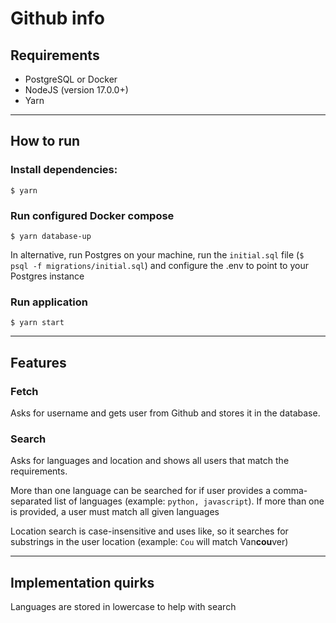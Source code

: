# Github info

## Requirements

- PostgreSQL or Docker
- NodeJS (version 17.0.0+)
- Yarn

---
## How to run

### Install dependencies:

`$ yarn`


### Run configured Docker compose

`$ yarn database-up`

In alternative, run Postgres on your machine, run the `initial.sql` file (`$ psql -f migrations/initial.sql`) and configure the .env to point to your Postgres instance


### Run application

`$ yarn start`


---
## Features

### Fetch

Asks for username and gets user from Github and stores it in the database.


### Search 

Asks for languages and location and shows all users that match the requirements.

More than one language can be searched for if user provides a comma-separated list of languages (example: `python, javascript`). If more than one is provided, a user must match all given languages

Location search is case-insensitive and uses like, so it searches for substrings in the user location (example: `Cou` will match Van**cou**ver)

---
## Implementation quirks
Languages are stored in lowercase to help with search
